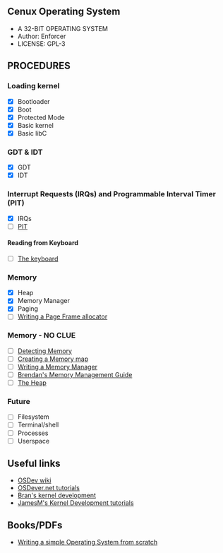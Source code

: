 ## Cenux Operating System
- A 32-BIT OPERATING SYSTEM
- Author: Enforcer
- LICENSE: GPL-3

## PROCEDURES
### Loading kernel
- [x] Bootloader
- [x] Boot
- [x] Protected Mode
- [x] Basic kernel
- [x] Basic libC

### GDT & IDT
- [x] GDT
- [x] IDT

### Interrupt Requests (IRQs) and Programmable Interval Timer (PIT)
- [x] IRQs
- [ ] [PIT](https://web.archive.org/web/20160326061932/http://jamesmolloy.co.uk/tutorial_html/5.-IRQs%20and%20the%20PIT.html)

#### Reading from Keyboard
- [ ] [The keyboard](http://www.osdever.net/bkerndev/Docs/keyboard.htm)

### Memory
- [x] Heap
- [x] Memory Manager
- [x] Paging
- [ ] [Writing a Page Frame allocator](https://wiki.osdev.org/Writing_A_Page_Frame_Allocator)

### Memory - NO CLUE
- [ ] [Detecting Memory](https://wiki.osdev.org/Detecting_Memory_(x86))
- [ ] [Creating a Memory map](https://wiki.osdev.org/Memory_Map_(x86))
- [ ] [Writing a Memory Manager](https://wiki.osdev.org/Writing_a_memory_manager)
- [ ] [Brendan's Memory Management Guide](https://wiki.osdev.org/Brendan%27s_Memory_Management_Guide)
- [ ] [The Heap](https://web.archive.org/web/20160326122206/http://jamesmolloy.co.uk/tutorial_html/7.-The%20Heap.html)

### Future
- [ ] Filesystem
- [ ] Terminal/shell
- [ ] Processes
- [ ] Userspace

## Useful links
- [OSDev wiki](https://wiki.osdev.org/)
- [OSDever.net tutorials](http://www.osdever.net/tutorials/)
- [Bran's kernel development](http://www.osdever.net/bkerndev/Docs/title.htm)
- [JamesM's Kernel Development tutorials](https://web.archive.org/web/20160326062945/http://www.jamesmolloy.co.uk/index.html)

## Books/PDFs
- [Writing a simple Operating System from scratch](http://www.cs.bham.ac.uk/~exr/lectures/opsys/10_11/lectures/os-dev.pdf)
